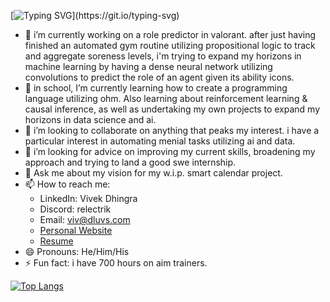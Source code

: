 [![Typing SVG](https://readme-typing-svg.demolab.com?font=Fira+Code&weight=100&size=30&duration=3000&pause=300&color=18FF00&width=435&lines=Hey!+My+name+is+viv.+;Nice+to+meet+you!)](https://git.io/typing-svg)

- 🔭 i’m currently working on a role predictor in valorant. after just having finished an automated gym routine utilizing propositional logic to track and aggregate soreness levels, i'm trying to expand my horizons in machine learning by having a dense neural network utilizing convolutions to predict the role of an agent given its ability icons.
- 🌱 in school, I’m currently learning how to create a programming language utilizing ohm. Also learning about reinforcement learning & causal inference, as well as undertaking my own projects to expand my horizons in data science and ai. 
- 👯 i’m looking to collaborate on anything that peaks my interest. i have a particular interest in automating menial tasks utilizing ai and data.
- 🤔 i’m looking for advice on improving my current skills, broadening my approach and trying to land a good swe internship.
- 💬 Ask me about my vision for my w.i.p. smart calendar project.
- 📫 How to reach me:
  - LinkedIn: Vivek Dhingra
  - Discord: relectrik
  - Email: viv@dluvs.com
  - [Personal Website](https://relectrik.github.io)
  - [Resume](https://drive.google.com/file/d/1HE8s5B3vmrUI6s-0uu6LWuPdeRSmx5zL/view)
- 😄 Pronouns: He/Him/His
- ⚡ Fun fact: i have 700 hours on aim trainers.

[![Top Langs](https://github-readme-stats.vercel.app/api/top-langs/?username=Relectrik&hide=html,css&langs_count=8)](https://github.com/anuraghazra/github-readme-stats)
